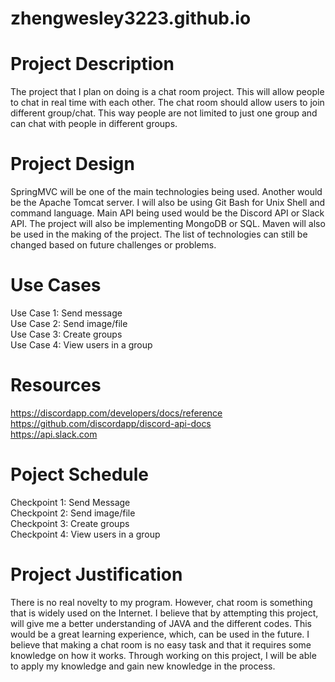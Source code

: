 # zhengwesley3223.github.io
# Project Description
The project that I plan on doing is a chat room project. This will allow people to chat in real time with each other.
The chat room should allow users to join different group/chat. This way people are not limited to just one group and
can chat with people in different groups.

# Project Design
SpringMVC will be one of the main technologies being used. Another would be the Apache Tomcat server. I will also be using Git Bash for
Unix Shell and command language. Main API being used would be the Discord API or Slack API. The project will also be implementing MongoDB or SQL. Maven will also be used in the making of the project. The list of technologies can still be changed based on future challenges or problems.

# Use Cases
Use Case 1: Send message <br />
Use Case 2: Send image/file <br />
Use Case 3: Create groups <br />
Use Case 4: View users in a group <br />

# Resources
https://discordapp.com/developers/docs/reference <br />
https://github.com/discordapp/discord-api-docs <br />
https://api.slack.com <br />

# Poject Schedule
Checkpoint 1: Send Message <br />
Checkpoint 2: Send image/file <br />
Checkpoint 3: Create groups <br />
Checkpoint 4: View users in a group <br />

# Project Justification
There is no real novelty to my program. However, chat room is something that is widely used on the Internet. I believe that by 
attempting this project, will give me a better understanding of JAVA and the different codes. This would be a great learning experience, which, can be used in the future. I believe that making a chat room is no easy task and that it requires some knowledge on how it works. Through working on this project, I will be able to apply my knowledge and gain new knowledge in the process.
